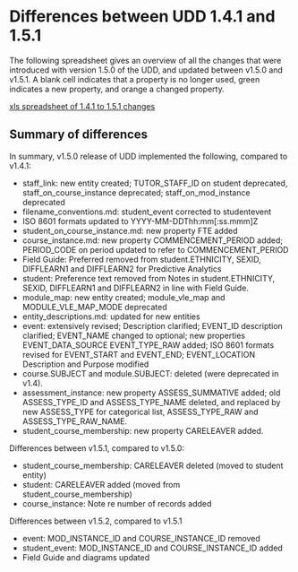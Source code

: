# Differences between UDD 1.4.1 and 1.5.1

The following spreadsheet gives an overview of all the changes that were introduced with version 1.5.0 of the UDD, and updated between v1.5.0 and v1.5.1. A blank cell indicates that a property is no longer used, green indicates a new property, and orange a changed property. 

[xls spreadsheet of 1.4.1 to 1.5.1 changes][differencesXLS]

[differencesXLS]: media/UDD1.4.1-1.5.1.xls "differencesXLS"

## Summary of differences

In summary, v1.5.0 release of UDD implemented the following, compared to v1.4.1:

- staff_link: new entity created; TUTOR_STAFF_ID on student deprecated, staff_on_course_instance deprecated; staff_on_mod_instance deprecated
- filename_conventions.md: student_event corrected to studentevent
- ISO 8601 formats updated to YYYY-MM-DDThh:mm[:ss.mmm]Z
- student_on_course_instance.md: new property FTE added
- course_instance.md: new property COMMENCEMENT_PERIOD added; PERIOD_CODE on period updated to refer to COMMENCEMENT_PERIOD
- Field Guide: Preferred removed from student.ETHNICITY, SEXID, DIFFLEARN1 and DIFFLEARN2 for Predictive Analytics
- student: Preference text removed from Notes in student.ETHNICITY, SEXID, DIFFLEARN1 and DIFFLEARN2 in line with Field Guide.
- module_map: new entity created; module_vle_map and MODULE_VLE_MAP_MODE deprecated
- entity_descriptions.md: updated for new entities
- event: extensively revised; Description clarified; EVENT_ID description clarified; EVENT_NAME changed to optional; new properties EVENT_DATA_SOURCE EVENT_TYPE_RAW added; ISO 8601 formats revised for EVENT_START and EVENT_END; EVENT_LOCATION Description and Purpose modified
- course.SUBJECT and module.SUBJECT: deleted (were deprecated in v1.4).
- assessment_instance: new property ASSESS_SUMMATIVE added; old ASSESS_TYPE_ID and ASSESS_TYPE_NAME deleted, and replaced by new ASSESS_TYPE for categorical list, ASSESS_TYPE_RAW and ASSESS_TYPE_RAW_NAME.
- student_course_membership: new property CARELEAVER added.

Differences between v1.5.1, compared to v1.5.0:

- student_course_membership: CARELEAVER deleted (moved to student entity)
- student: CARELEAVER added (moved from student_course_membership)
- course_instance: Note re number of records added

Differences between v1.5.2, compared to v1.5.1

- event: MOD_INSTANCE_ID and COURSE_INSTANCE_ID removed
- student_event: MOD_INSTANCE_ID and COURSE_INSTANCE_ID added
- Field Guide and diagrams updated
